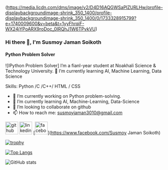 (https://media.licdn.com/dms/image/v2/D4D16AQGWSaPlZURLHw/profile-displaybackgroundimage-shrink_350_1400/profile-displaybackgroundimage-shrink_350_1400/0/1733328915799?e=1740009600&v=beta&t=1yyFhrqiF-WX24jYPoARX9roDoc_0IRQhJ1W6TPvkVU)

### Hi there 👋, I'm Susmoy Jaman Soikoth
#### Python Problem Solver
![IPython Problem Solver]
I’m a fianl-year student at Noakhali Science & Technology University. 🌱 I’m currently learning AI, Machine Learning, Data Science

Skills: Python /C /C++/  HTML / CSS

- 🔭 I’m currently working on Python problem-solving. 
- 🌱 I’m currently learning AI, Machine-Learning, Data-Science 
- 👯 I’m looking to collaborate on github 
- 📫 How to reach me: susmoyjaman3010@gmail.com 


[<img src='https://cdn.jsdelivr.net/npm/simple-icons@3.0.1/icons/github.svg' alt='github' height='40'>](https://github.com/Soikoth3010)  [<img src='https://cdn.jsdelivr.net/npm/simple-icons@3.0.1/icons/linkedin.svg' alt='linkedin' height='40'>](https://www.linkedin.com/in/https://www.linkedin.com/in/susmoy-jaman-733b352b2/overlay/about-this-profile/?lipi=urn%3Ali%3Apage%3Ad_flagship3_profile_view_base%3B3TFqfljqQuCGgtVKY21fuw%3D%3D/)  [<img src='https://cdn.jsdelivr.net/npm/simple-icons@3.0.1/icons/facebook.svg' alt='facebook' height='40'>](https://www.facebook.com/Susmoy Jaman Soikoth)  

[![trophy](https://github-profile-trophy.vercel.app/?username=Soikoth3010)](https://github.com/ryo-ma/github-profile-trophy)

[![Top Langs](https://github-readme-stats.vercel.app/api/top-langs/?username=Soikoth3010)](https://github.com/anuraghazra/github-readme-stats)

![GitHub stats](https://github-readme-stats.vercel.app/api?username=Soikoth3010&show_icons=true)  

